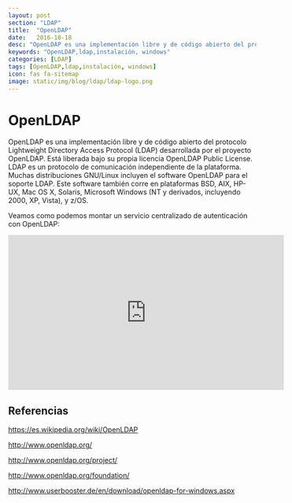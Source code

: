 ```yaml
---
layout: post
section: "LDAP"
title:  "OpenLDAP"
date:   2016-10-18
desc: "OpenLDAP es una implementación libre y de código abierto del protocolo Lightweight Directory Access Protocol (LDAP) desarrollada por el proyecto OpenLDAP."
keywords: "OpenLDAP,ldap,instalación, windows"
categories: [LDAP]
tags: [OpenLDAP,ldap,instalación, windows]
icon: fas fa-sitemap
image: static/img/blog/ldap/ldap-logo.png
---
```


# OpenLDAP #

OpenLDAP es una implementación libre y de código abierto del protocolo Lightweight Directory Access Protocol (LDAP) desarrollada por el proyecto OpenLDAP.
Está liberada bajo su propia licencia OpenLDAP Public License. LDAP es un protocolo de comunicación independiente de la plataforma.
Muchas distribuciones GNU/Linux incluyen el software OpenLDAP para el soporte LDAP. Este software también corre en plataformas BSD, AIX, HP-UX, Mac OS X, Solaris, Microsoft Windows (NT y derivados, incluyendo 2000, XP, Vista), y z/OS.

Veamos como podemos montar un servicio centralizado de autenticación con OpenLDAP:

<!--more-->

<div class="delimitador-multimedia">
    <div class="contenido-multimedia">
        <iframe width="560" height="315" src="https://www.youtube.com/embed/t6KBm5pAsFo" frameborder="0" allowfullscreen></iframe>
    </div>
</div>

## Referencias ##
<https://es.wikipedia.org/wiki/OpenLDAP>

<http://www.openldap.org/>

<http://www.openldap.org/project/>

<http://www.openldap.org/foundation/>

<http://www.userbooster.de/en/download/openldap-for-windows.aspx>


